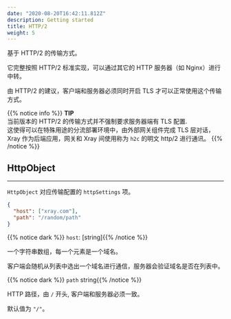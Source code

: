 ```yaml
---
date: "2020-08-20T16:42:11.812Z"
description: Getting started
title: HTTP/2
weight: 5
---
```


基于 HTTP/2 的传输方式。

它完整按照 HTTP/2 标准实现，可以通过其它的 HTTP 服务器（如 Nginx）进行中转。

由 HTTP/2 的建议，客户端和服务器必须同时开启 TLS 才可以正常使用这个传输方式。

{{% notice info %}}
**TIP**\
当前版本的 HTTP/2 的传输方式并不强制要求服务器端有 TLS 配置.<br />
这使得可以在特殊用途的分流部署环境中，由外部网关组件完成 TLS 层对话，Xray 作为后端应用，网关和 Xray 间使用称为 `h2c` 的明文 http/2 进行通讯。
{{% /notice %}}

## HttpObject

---

`HttpObject` 对应传输配置的 `httpSettings` 项。

```json
{
  "host": ["xray.com"],
  "path": "/random/path"
}
```

{{% notice dark %}} `host`: \[string\]{{% /notice %}}

一个字符串数组，每一个元素是一个域名。

客户端会随机从列表中选出一个域名进行通信，服务器会验证域名是否在列表中。

{{% notice dark %}} `path` string{{% /notice %}}

HTTP 路径，由 `/` 开头, 客户端和服务器必须一致。

默认值为 `"/"`。
